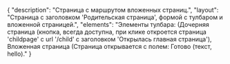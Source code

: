 {
"description": "Страница с маршрутом вложенных страниц.",
"layout": "Страница с заголовком 'Родительская страница', формой с тулбаром и вложенной страницей.",
"elements": "Элементы тулбара: (Дочерняя страница (кнопка, всегда доступна, при клике откроется страница 'childpage' с url '/child' с заголовком 'Открылась главная страница'),
Вложенная страница (Страница открывается с полем: Готово (текст, hello)."
}